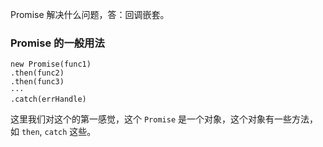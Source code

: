 Promise 解决什么问题，答：回调嵌套。

### Promise 的一般用法

	new Promise(func1)
	.then(func2)
	.then(func3)
	···
	.catch(errHandle)

这里我们对这个的第一感觉，这个 `Promise` 是一个对象，这个对象有一些方法，如 `then`, `catch`
这些。